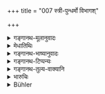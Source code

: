 +++
title = "007 स्त्री-पुन्धर्मो विभागश्"

+++

<details><summary>गङ्गानथ-मूलानुवादः</summary>

Of these the first is (1) Non-payment of Debt; (then) (2) Deposits, (3) Selling without ownership, (4) Joint concerns, (5) Non-delivery of what has been given away,—[4]—(6) Non-payment of wages, (7) Breach of Contract, (8) Recision of Sale and Purchase, (9) Dispute between the Owner and the Keeper,—[5]—(10) Disputes regarding Boundaries, (11) and (12) Assault, physical and verbal, (13) Theft, (14) Violence, (15) Adultery,—[6]—(16) Duties of man and wife, (17) Partition, and (18) Gambling and Betting;—these are the eighteen topics that form the basis of law-suits.—(4-7)
</details>

<details><summary>मेधातिथिः</summary>

(अग्रे व्याख्यानम्।)
</details>

<details><summary>गङ्गानथ-भाष्यानुवादः</summary>

**(verses 8.4-7)  
**

‘Non-payment of debt’ is regarded as ‘*first*,’ foremost, only by reason of the order in which the several heads are found mentioned in the law-books. Or ‘*first*’ may mean ‘the most important,’—its ‘importance’ lying in the fact that it affects even those who live in the forests.

Connected with the ‘non-payment of debt’ is also the subject of the ‘non-granting of the acquittance-receipt’; when, for instance, the debtor says to the creditor ‘I have repaid your debt, now let me have the acquittance receipt.’ This ‘nongranting of the acquittance-receipt’ is not the same as the ‘non-payment of debt’; but though not directly denoted by that term, it is implied by it.

What are included under the head of ‘non-payment of debt’ are thus enumerated (by *Nārada*, 3.17)—‘What debt is payable and what non-payable,—when, how and to what extent?—as also the methods of delivery and receipt.’

Now ‘payable debt’ is that contracted by one’s self, that, contracted by his father, and by one whose property he inherits.

‘Non-payable debt’ is that contracted by one’s self, if (along with the interest) it exceeds the double of the principal, or that contracted by his father in gambling, etc.,’ as declared in the text—‘That contracted by the son, or husband or father, etc.’ (Says *Nārada*, 3.17)—‘A woman may not pay the debt contracted by her husband, or by her son, unless she has promised to pay it, or if the debt he one contracted by her jointly with her husband.’ Though all this is included under ‘payable debt,’ yet when it happens to be such as is contracted in gambling, etc., then by itself, irrespective of all other peculiar circumstances, it becomes ‘non-payable’; but all this ‘payability’ or ‘non-payability’ is in relation to the person called upon to pay; and bonce the names ‘payable’ and ‘non-payable’ may he taken as similar to the expression ‘*gobalībarda*’ (*i.e*., generally speaking, by itself, the debt is
*payable*, but under special circumstances, pertaining to the person and
the relationship to the original debtor, etc., it becomes
*non-payable*).

‘*To what extent*’ (in Nārada’s text) means—‘up to the limit of the double of the principal’; the distinction here also being as before. If we read ‘*yatra*’ (in Nārada’s text), this term would refer to the
*place* and *time* of payment; the idea being that the debt shall he
repaid *where* it was taken; but if the creditor so wish it, it may he paid at another place also. The *time* of payment also should as nearly as possible be the same. As regards time, it has been said that there is no desire to repay debts during the Autumn, the most suitable time being either the Summer, when the harvest has been gathered in, or whenever an income is expected.

‘*How*’ (in Nārada’s text);—*i.e*., so far as possible, the entire debt shall be paid; if this be not possible, then by instalments, till the whole is cleared off; and lastly, in the event of the debtor being entirely reduced to penury, he shall clear off the debt by service, as declared in verso 177 below.

‘*The methods of delivery and receipt*,’—*i.e*., the signature of witnesses, the execution of deeds and so forth.

‘*Assaults, physical and verbal*’ (*verse 6*);—the compound ‘*daṇḍavācike*’ is formed in accordance with Pāṇini 5.4.106, the final ‘*ṭhan*’ affix being added according to 5.2.115.

‘*Duties of man and wife*’ (*verse* 7);—the compound ‘*strīpumān*’ is to be expounded as ‘*striyā sahitaḥ pumān*,’—the compound belonging to the same class as the compound ‘*śākapārthivaḥ*.’ If it were formed as ‘*stṛī ca pumaṃśca*,’ the resultant compound would be ‘*strīpuṃsadharmaḥ*’ (according to Pāṇini 5.4.77).—(4-7)
</details>

<details><summary>गङ्गानथ-टिप्पन्यः</summary>

**(verse 8.4)**

This verse is quoted in *Mitākṣarā (on* 2. 5);—in *Nṛsiṃhaprasāda* (Vyavahāra, p. 3 b);—in *Vyavahāramayūkha* (p. 1) which explains ‘*anapākarma*’ *as* ‘*non-delivery*’;—in *Aparārka* (p. 596);—in
*Vivādacintāmaṇi* (p. 1);—in *Smṛtisāroddhāra* (p. 325);—in
*Nṛsiṃhaprasāda* (Vyavahāra, p. 3 b);—in *Kṛtyakalpataru* (12b);—and in
*Vīramitrodaya* (Vyavahāra, p. 89b).

**(verse 8.5)**

This verse is quoted in *Aparārka* (p, 596);—in *Mitākṣarā* (on 2.5);—in
*Vyavahāramayūkha* (p. 1), which explains ‘*anuśayaḥ*’ as
‘*paścāttāpaḥ*’, ‘revoking—in *Vivādacintāmaṇi* (p. 1.)—in
*Smṛtisāroddhāra* (p. 325);—in *Nṛsiṃhaprasāda* (Vyavahāra, p. 3b);—in
*Kṛtyakalpataru* (12b);—and in *Vīramitrodaya* (Vyavahāra, 896).

**(verse 8.6)**

This verse is quoted in *Aparārka* (p, 596);—in *Vyavahāramayūkha* (p. 1);—in *Mitākṣarā* (on 2.5);—in *Vivādacintāmaṇi* (p. 1);—in
*Smṛtisāroddhāra* (p. 325);—in *Nṛsiṃhaprasāda* (Vyavahāra, p. 3b);—in
*Kṛtyakalpataru* (12b);—and in *Vīramitrodaya* (Vyavahāra, 89b).

**(verse 8.7)**

‘*Vyavahārasthitau*’—‘Giving rise to law-suits’ (Govindarāja);—‘in deciding law-suits’ (Nārāyaṇa),

This verse is quoted in *Mitākṣarā* (on 2.5);—in *Vyavahāramayūkha* (p. 1), which explains ‘*dyūta*’ as ‘gambling with inanimate objects’ and ‘*samāhvayaḥ*’ as ‘gambling with animals,’ and notes that though theft, adultery, defamation and assault are all only forms of ‘crime’ (‘*Sāhasa*’) yet they have been mentioned separately, also, on the analogy of such expressions as ‘*Gobalīvarda* .’

It is quoted in *Aparārka* (p. 596), which explains ‘*padāni*’ as ‘*sthāna*’, ‘*viṣāya*’, ‘subjects;’—in *Vivādacintāmaṇi* (p. 1);—in
*Smṛtisāroddhāra* (p. 325);—in *Nṛṣiṃhaprasāda* (Vyavahāra, p. 3b);—in
*Kṛtya* *kalpataru*’ (12b);—and in *Vīramitrodaya* (Vyavahāra, 89b.)

On verses 1-7 *Vīramitrodaya* (Vyavahāra, p. 4a) has the following notes:—‘*Vyavahārān*,’ business described above,—‘*pārthivaḥ*,’ the anointed Kṣatriya;—the term ‘*nṛpaḥ*’ implies that what is here enjoined applies also to those who, though not themselves kings, are appointed by the king to work for him;—‘seated or standing’ may be options to be determined by the king’s capacity, or by the respectability or otherwise of the parties appearing before him the raising of the right arm is for calling the attention of suitors; the dress etc. are to be humble, so that the parties may not be confounded by his gorgeous attire;—‘*pratyaham*’ shows that cases should be tried every day ;—‘
*deśadṛṣṭa*’ are those customs and arguments that may have local
application, such as the customs regarding the betrothal of girls (described above) among ‘northerners.’
</details>

<details><summary>गङ्गानथ-तुल्य-वाक्यानि</summary>

**(verses 8.4-8)  
**

*Nārada* (1.16 *et. seq*.).—‘Recovery of Debt, Deposits, Partnership,
Resumption of Gift, Breach of Contract of Service;—Non-payment of wages, Sales effected by a person other than the rightful owner, Non-delivery of sold chattel, Recission of Purchase, Transgression of a Compact, Boundary-disputes, Mutual Duties of Husband and Wife, Law of Inheritances, Heinous offences, Abuse, Assault, Games, and Miscellaneous;—these are the eighteen topics of legal procedure.’

*Bṛhaspati* (2.5 *et. seq*.).—‘Law-suits are of two kinds, according as
they originate in demands regarding wealth or ininjuries. Law-suits regarding wealth are divided into fourteen kinds; and those regarding injuries into four kinds. (1) Lending money on interest, (2) Deposits (and Treasure Trove), (3) Invalid gifts, (4) Concerns of Partnership, (5) Nonpayment of wages, (6) Disobedience, (7) Disputes concerning Land, (8) Sale without ownership, (9) Revocation of sale and purchase, (10) Breach of agreements, (11) Law between wife and husband, (12) Theft, (13) Inheritance and (14) Gambling.—These are the fourteen titles regarding wealth.—(l) and (2) Two kinds of Insults, (3) Violence and (4) Criminal connexion with the wife of another man,—these are the four titles originating in injury.’
</details>

<details><summary>भारुचिः</summary>

विवादास्पदनिर्देशो ऽत्र चतुर्भिः श्लोकैः । **आद्यं** मुख्यम् । ऋणव्यवहारो ह्य् एष वनवासिनो ऽपि स्पृशति, अतो ऽस्य मुख्यतोच्यते ॥ ८.४–७ ॥
</details>

<details><summary>Bühler</summary>

007	(16) Duties of man and wife, (17) partition (of inheritance), (18) gambling and betting; these are in this world the eighteen topics which give rise to lawsuits.
</details>
